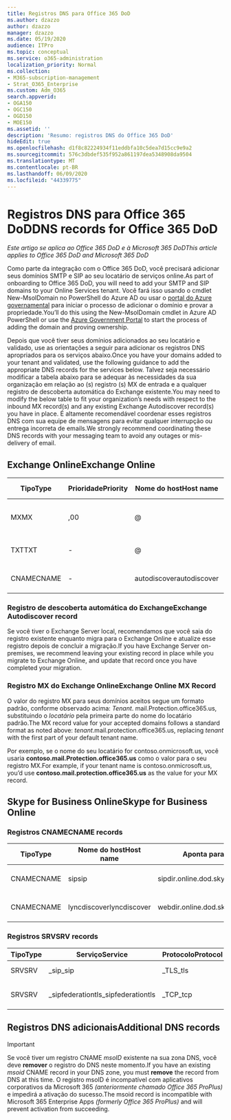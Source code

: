```yaml
---
title: Registros DNS para Office 365 DoD
ms.author: dzazzo
author: dzazzo
manager: dzazzo
ms.date: 05/19/2020
audience: ITPro
ms.topic: conceptual
ms.service: o365-administration
localization_priority: Normal
ms.collection:
- M365-subscription-management
- Strat_O365_Enterprise
ms.custom: Adm_O365
search.appverid:
- OGA150
- OGC150
- OGD150
- MOE150
ms.assetid: ''
description: 'Resumo: registros DNS do Office 365 DoD'
hideEdit: true
ms.openlocfilehash: d1f8c82224934f11eddbfa10c5dea7d15cc9e9a2
ms.sourcegitcommit: 576c3dbdef535f952a861197dea5348908da9504
ms.translationtype: MT
ms.contentlocale: pt-BR
ms.lasthandoff: 06/09/2020
ms.locfileid: "44339775"
---
```

# <a name="dns-records-for-office-365-dod"></a><span data-ttu-id="d7c49-103">Registros DNS para Office 365 DoD</span><span class="sxs-lookup"><span data-stu-id="d7c49-103">DNS records for Office 365 DoD</span></span>

<span data-ttu-id="d7c49-104">*Este artigo se aplica ao Office 365 DoD e à Microsoft 365 DoD*</span><span class="sxs-lookup"><span data-stu-id="d7c49-104">*This article applies to Office 365 DoD and Microsoft 365 DoD*</span></span>

<span data-ttu-id="d7c49-105">Como parte da integração com o Office 365 DoD, você precisará adicionar seus domínios SMTP e SIP ao seu locatário de serviços online.</span><span class="sxs-lookup"><span data-stu-id="d7c49-105">As part of onboarding to Office 365 DoD, you will need to add your SMTP and SIP domains to your Online Services tenant.</span></span>  <span data-ttu-id="d7c49-106">Você fará isso usando o cmdlet New-MsolDomain no PowerShell do Azure AD ou usar o [portal do Azure governamental](https://portal.azure.us) para iniciar o processo de adicionar o domínio e provar a propriedade.</span><span class="sxs-lookup"><span data-stu-id="d7c49-106">You’ll do this using the New-MsolDomain cmdlet in Azure AD PowerShell or use the [Azure Government Portal](https://portal.azure.us) to start the process of adding the domain and proving ownership.</span></span>

<span data-ttu-id="d7c49-107">Depois que você tiver seus domínios adicionados ao seu locatário e validado, use as orientações a seguir para adicionar os registros DNS apropriados para os serviços abaixo.</span><span class="sxs-lookup"><span data-stu-id="d7c49-107">Once you have your domains added to your tenant and validated, use the following guidance to add the appropriate DNS records for the services below.</span></span>  <span data-ttu-id="d7c49-108">Talvez seja necessário modificar a tabela abaixo para se adequar às necessidades da sua organização em relação ao (s) registro (s) MX de entrada e a qualquer registro de descoberta automática do Exchange existente.</span><span class="sxs-lookup"><span data-stu-id="d7c49-108">You may need to modify the below table to fit your organization’s needs with respect to the inbound MX record(s) and any existing Exchange Autodiscover record(s) you have in place.</span></span>  <span data-ttu-id="d7c49-109">É altamente recomendável coordenar esses registros DNS com sua equipe de mensagens para evitar qualquer interrupção ou entrega incorreta de emails.</span><span class="sxs-lookup"><span data-stu-id="d7c49-109">We strongly recommend coordinating these DNS records with your messaging team to avoid any outages or mis-delivery of email.</span></span>

## <a name="exchange-online"></a><span data-ttu-id="d7c49-110">Exchange Online</span><span class="sxs-lookup"><span data-stu-id="d7c49-110">Exchange Online</span></span>

| <span data-ttu-id="d7c49-111">Tipo</span><span class="sxs-lookup"><span data-stu-id="d7c49-111">Type</span></span> | <span data-ttu-id="d7c49-112">Prioridade</span><span class="sxs-lookup"><span data-stu-id="d7c49-112">Priority</span></span> | <span data-ttu-id="d7c49-113">Nome do host</span><span class="sxs-lookup"><span data-stu-id="d7c49-113">Host name</span></span> | <span data-ttu-id="d7c49-114">Aponta para o endereço ou o valor</span><span class="sxs-lookup"><span data-stu-id="d7c49-114">Points to address or value</span></span> | <span data-ttu-id="d7c49-115">TTL</span><span class="sxs-lookup"><span data-stu-id="d7c49-115">TTL</span></span> |
| --- | --- | --- | --- | --- |
| <span data-ttu-id="d7c49-116">MX</span><span class="sxs-lookup"><span data-stu-id="d7c49-116">MX</span></span> | <span data-ttu-id="d7c49-117">,0</span><span class="sxs-lookup"><span data-stu-id="d7c49-117">0</span></span> | @ | <span data-ttu-id="d7c49-118">*Tenant*. mail.Protection.office365.us (veja a seguir os detalhes adicionais)</span><span class="sxs-lookup"><span data-stu-id="d7c49-118">*tenant*.mail.protection.office365.us (see below for additional details)</span></span> | <span data-ttu-id="d7c49-119">1 Hour</span><span class="sxs-lookup"><span data-stu-id="d7c49-119">1 Hour</span></span> |
| <span data-ttu-id="d7c49-120">TXT</span><span class="sxs-lookup"><span data-stu-id="d7c49-120">TXT</span></span> | - | @ | <span data-ttu-id="d7c49-121">v = spf1 inclui include. Protection. office365. us-all</span><span class="sxs-lookup"><span data-stu-id="d7c49-121">v=spf1 include:spf.protection.office365.us -all</span></span> | <span data-ttu-id="d7c49-122">1 Hour</span><span class="sxs-lookup"><span data-stu-id="d7c49-122">1 Hour</span></span> |
| <span data-ttu-id="d7c49-123">CNAME</span><span class="sxs-lookup"><span data-stu-id="d7c49-123">CNAME</span></span> | - | <span data-ttu-id="d7c49-124">autodiscover</span><span class="sxs-lookup"><span data-stu-id="d7c49-124">autodiscover</span></span> | <span data-ttu-id="d7c49-125">autodiscover-dod.office365.us</span><span class="sxs-lookup"><span data-stu-id="d7c49-125">autodiscover-dod.office365.us</span></span> | <span data-ttu-id="d7c49-126">1 Hour</span><span class="sxs-lookup"><span data-stu-id="d7c49-126">1 Hour</span></span> |

### <a name="exchange-autodiscover-record"></a><span data-ttu-id="d7c49-127">Registro de descoberta automática do Exchange</span><span class="sxs-lookup"><span data-stu-id="d7c49-127">Exchange Autodiscover record</span></span>

<span data-ttu-id="d7c49-128">Se você tiver o Exchange Server local, recomendamos que você saia do registro existente enquanto migra para o Exchange Online e atualize esse registro depois de concluir a migração.</span><span class="sxs-lookup"><span data-stu-id="d7c49-128">If you have Exchange Server on-premises, we recommend leaving your existing record in place while you migrate to Exchange Online, and update that record once you have completed your migration.</span></span>

### <a name="exchange-online-mx-record"></a><span data-ttu-id="d7c49-129">Registro MX do Exchange Online</span><span class="sxs-lookup"><span data-stu-id="d7c49-129">Exchange Online MX Record</span></span>

<span data-ttu-id="d7c49-130">O valor do registro MX para seus domínios aceitos segue um formato padrão, conforme observado acima: *Tenant*. mail.Protection.office365.us, substituindo o *locatário* pela primeira parte do nome do locatário padrão.</span><span class="sxs-lookup"><span data-stu-id="d7c49-130">The MX record value for your accepted domains follows a standard format as noted above: *tenant*.mail.protection.office365.us, replacing *tenant* with the first part of your default tenant name.</span></span>

<span data-ttu-id="d7c49-131">Por exemplo, se o nome do seu locatário for contoso.onmicrosoft.us, você usaria **contoso.mail.Protection.office365.us** como o valor para o seu registro MX.</span><span class="sxs-lookup"><span data-stu-id="d7c49-131">For example, if your tenant name is contoso.onmicrosoft.us, you’d use **contoso.mail.protection.office365.us** as the value for your MX record.</span></span>

## <a name="skype-for-business-online"></a><span data-ttu-id="d7c49-132">Skype for Business Online</span><span class="sxs-lookup"><span data-stu-id="d7c49-132">Skype for Business Online</span></span>

### <a name="cname-records"></a><span data-ttu-id="d7c49-133">Registros CNAME</span><span class="sxs-lookup"><span data-stu-id="d7c49-133">CNAME records</span></span>

| <span data-ttu-id="d7c49-134">Tipo</span><span class="sxs-lookup"><span data-stu-id="d7c49-134">Type</span></span> | <span data-ttu-id="d7c49-135">Nome do host</span><span class="sxs-lookup"><span data-stu-id="d7c49-135">Host name</span></span> | <span data-ttu-id="d7c49-136">Aponta para o endereço ou o valor</span><span class="sxs-lookup"><span data-stu-id="d7c49-136">Points to address or value</span></span> | <span data-ttu-id="d7c49-137">TTL</span><span class="sxs-lookup"><span data-stu-id="d7c49-137">TTL</span></span> |
| --- | --- | --- | --- |
| <span data-ttu-id="d7c49-138">CNAME</span><span class="sxs-lookup"><span data-stu-id="d7c49-138">CNAME</span></span> | <span data-ttu-id="d7c49-139">sip</span><span class="sxs-lookup"><span data-stu-id="d7c49-139">sip</span></span> | <span data-ttu-id="d7c49-140">sipdir.online.dod.skypeforbusiness.us</span><span class="sxs-lookup"><span data-stu-id="d7c49-140">sipdir.online.dod.skypeforbusiness.us</span></span> | <span data-ttu-id="d7c49-141">1 Hour</span><span class="sxs-lookup"><span data-stu-id="d7c49-141">1 Hour</span></span> |
| <span data-ttu-id="d7c49-142">CNAME</span><span class="sxs-lookup"><span data-stu-id="d7c49-142">CNAME</span></span> | <span data-ttu-id="d7c49-143">lyncdiscover</span><span class="sxs-lookup"><span data-stu-id="d7c49-143">lyncdiscover</span></span> | <span data-ttu-id="d7c49-144">webdir.online.dod.skypeforbusiness.us</span><span class="sxs-lookup"><span data-stu-id="d7c49-144">webdir.online.dod.skypeforbusiness.us</span></span> | <span data-ttu-id="d7c49-145">1 Hour</span><span class="sxs-lookup"><span data-stu-id="d7c49-145">1 Hour</span></span> | 

### <a name="srv-records"></a><span data-ttu-id="d7c49-146">Registros SRV</span><span class="sxs-lookup"><span data-stu-id="d7c49-146">SRV records</span></span>

| <span data-ttu-id="d7c49-147">Tipo</span><span class="sxs-lookup"><span data-stu-id="d7c49-147">Type</span></span> | <span data-ttu-id="d7c49-148">Serviço</span><span class="sxs-lookup"><span data-stu-id="d7c49-148">Service</span></span> | <span data-ttu-id="d7c49-149">Protocolo</span><span class="sxs-lookup"><span data-stu-id="d7c49-149">Protocol</span></span> | <span data-ttu-id="d7c49-150">Porta</span><span class="sxs-lookup"><span data-stu-id="d7c49-150">Port</span></span> | <span data-ttu-id="d7c49-151">Peso</span><span class="sxs-lookup"><span data-stu-id="d7c49-151">Weight</span></span> | <span data-ttu-id="d7c49-152">Priority</span><span class="sxs-lookup"><span data-stu-id="d7c49-152">Priority</span></span> | <span data-ttu-id="d7c49-153">Nome</span><span class="sxs-lookup"><span data-stu-id="d7c49-153">Name</span></span> | <span data-ttu-id="d7c49-154">Target</span><span class="sxs-lookup"><span data-stu-id="d7c49-154">Target</span></span> | <span data-ttu-id="d7c49-155">TTL</span><span class="sxs-lookup"><span data-stu-id="d7c49-155">TTL</span></span> |
| --- | --- | --- | --- | --- | --- | --- | --- | --- |
| <span data-ttu-id="d7c49-156">SRV</span><span class="sxs-lookup"><span data-stu-id="d7c49-156">SRV</span></span> | <span data-ttu-id="d7c49-157">\_sip</span><span class="sxs-lookup"><span data-stu-id="d7c49-157">\_sip</span></span> | <span data-ttu-id="d7c49-158">\_TLS</span><span class="sxs-lookup"><span data-stu-id="d7c49-158">\_tls</span></span> | <span data-ttu-id="d7c49-159">443</span><span class="sxs-lookup"><span data-stu-id="d7c49-159">443</span></span> | <span data-ttu-id="d7c49-160">1 </span><span class="sxs-lookup"><span data-stu-id="d7c49-160">1</span></span> | <span data-ttu-id="d7c49-161">100</span><span class="sxs-lookup"><span data-stu-id="d7c49-161">100</span></span> | @ | <span data-ttu-id="d7c49-162">sipdir.online.dod.skypeforbusiness.us</span><span class="sxs-lookup"><span data-stu-id="d7c49-162">sipdir.online.dod.skypeforbusiness.us</span></span> | <span data-ttu-id="d7c49-163">1 hora</span><span class="sxs-lookup"><span data-stu-id="d7c49-163">1 Hour</span></span> |
| <span data-ttu-id="d7c49-164">SRV</span><span class="sxs-lookup"><span data-stu-id="d7c49-164">SRV</span></span> | <span data-ttu-id="d7c49-165">\_sipfederationtls</span><span class="sxs-lookup"><span data-stu-id="d7c49-165">\_sipfederationtls</span></span> | <span data-ttu-id="d7c49-166">\_TCP</span><span class="sxs-lookup"><span data-stu-id="d7c49-166">\_tcp</span></span> | <span data-ttu-id="d7c49-167">5061</span><span class="sxs-lookup"><span data-stu-id="d7c49-167">5061</span></span> | <span data-ttu-id="d7c49-168">1 </span><span class="sxs-lookup"><span data-stu-id="d7c49-168">1</span></span> | <span data-ttu-id="d7c49-169">100</span><span class="sxs-lookup"><span data-stu-id="d7c49-169">100</span></span> | @ | <span data-ttu-id="d7c49-170">sipfed.online.dod.skypeforbusiness.us</span><span class="sxs-lookup"><span data-stu-id="d7c49-170">sipfed.online.dod.skypeforbusiness.us</span></span> | <span data-ttu-id="d7c49-171">1 Hour</span><span class="sxs-lookup"><span data-stu-id="d7c49-171">1 Hour</span></span> |

## <a name="additional-dns-records"></a><span data-ttu-id="d7c49-172">Registros DNS adicionais</span><span class="sxs-lookup"><span data-stu-id="d7c49-172">Additional DNS records</span></span>

> [!IMPORTANT]
> <span data-ttu-id="d7c49-173">Se você tiver um registro CNAME *msoID* existente na sua zona DNS, você deve **remover** o registro do DNS neste momento.</span><span class="sxs-lookup"><span data-stu-id="d7c49-173">If you have an existing *msoid* CNAME record in your DNS zone, you must **remove** the record from DNS at this time.</span></span>  <span data-ttu-id="d7c49-174">O registro msoID é incompatível com aplicativos corporativos da Microsoft 365 *(anteriormente chamado Office 365 ProPlus)* e impedirá a ativação do sucesso.</span><span class="sxs-lookup"><span data-stu-id="d7c49-174">The msoid record is incompatible with Microsoft 365 Enterprise Apps *(formerly Office 365 ProPlus)* and will prevent activation from succeeding.</span></span>
